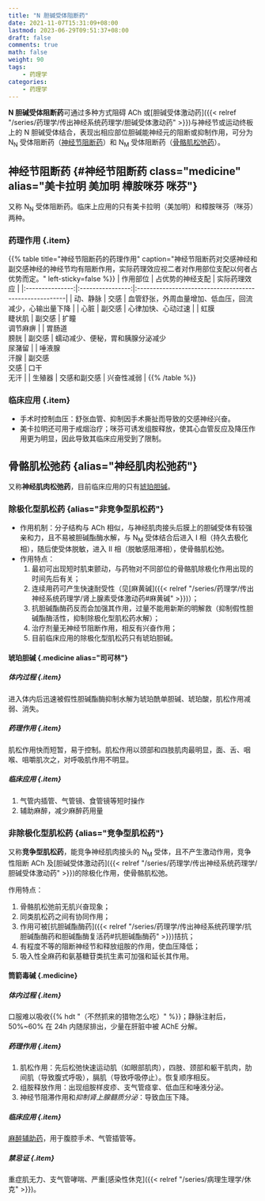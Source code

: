 ```yaml
---
title: "N 胆碱受体阻断药"
date: 2021-11-07T15:31:09+08:00
lastmod: 2023-06-29T09:51:37+08:00
draft: false
comments: true
math: false
weight: 90
tags:
    - 药理学
categories:
    - 药理学
---
```


**N 胆碱受体阻断药**可通过多种方式阻碍 ACh 或[胆碱受体激动药]({{< relref "/series/药理学/传出神经系统药理学/胆碱受体激动药" >}})与神经节或运动终板上的 N 胆碱受体结合，表现出相应部位胆碱能神经元的阻断或抑制作用，可分为 N<sub>N</sub> 受体阻断药（[神经节阻断药](#神经节阻断药)）和 N<sub>M</sub> 受体阻断药（[骨骼肌松弛药](#骨骼肌松弛药)）。

<!--more-->

## 神经节阻断药 {#神经节阻断药 class="medicine" alias="美卡拉明 美加明 樟胺咪芬 咪芬"}

又称 N<sub>N</sub> 受体阻断药。临床上应用的只有美卡拉明（美加明）和樟胺咪芬（咪芬）两种。

### 药理作用 {.item}

{{% table title="神经节阻断药的药理作用" caption="神经节阻断药对交感神经和副交感神经的神经节均有阻断作用，实际药理效应视二者对作用部位支配以何者占优势而定。" left-sticky=false %}}
|     作用部位    | 占优势的神经支配 | 实际药理效应                                           |
|:---------------:|:----------------:|:-------------------------------------------------------|
|     动、静脉    |       交感       | 血管舒张，外周血量增加、低血压，回流减少，心输出量下降 |
|       心脏      |      副交感      | 心律加快、心动过速                                     |
| 虹膜<br/>睫状肌 |      副交感      | 扩瞳<br/>调节麻痹                                      |
| 胃肠道<br/>膀胱 |      副交感      | 蠕动减少、便秘，胃和胰腺分泌减少<br/>尿潴留            |
| 唾液腺<br/>汗腺 |  副交感<br/>交感 | 口干<br/>无汗                                          |
|      生殖器     |   交感和副交感   | 兴奋性减弱                                             |
{{% /table %}}

### 临床应用 {.item}

- 手术时控制血压：舒张血管、抑制因手术撕扯而导致的交感神经兴奋。
- 美卡拉明还可用于戒烟治疗；咪芬可诱发组胺释放，使其心血管反应及降压作用更为明显，因此导致其临床应用受到了限制。

## 骨骼肌松弛药 {alias="神经肌肉松弛药"}

又称**神经肌肉松弛药**，目前临床应用的只有[琥珀胆碱](#琥珀胆碱)。

### 除极化型肌松药 {alias="非竞争型肌松药"}

- 作用机制：分子结构与 ACh 相似，与神经肌肉接头后膜上的胆碱受体有较强亲和力，且不易被胆碱酯酶水解，与 N<sub>M</sub> 受体结合后进入 I 相（持久去极化相），随后使受体脱敏，进入 II 相（脱敏感阻滞相），使骨骼肌松弛。
- 作用特点：
    1. 最初可出现短时肌束颤动，与药物对不同部位的骨骼肌除极化作用出现的时间先后有关；
    2. 连续用药可产生快速耐受性（见[麻黄碱]({{< relref "/series/药理学/传出神经系统药理学/肾上腺素受体激动药#麻黄碱" >}})）；
    3. 抗胆碱酯酶药反而会加强其作用，过量不能用新斯的明解救（抑制假性胆碱酯酶活性，抑制除极化型肌松药水解）；
    4. 治疗剂量无神经节阻断作用，相反有兴奋作用；
    5. 目前临床应用的除极化型肌松药只有琥珀胆碱。

#### 琥珀胆碱 {.medicine alias="司可林"}

##### 体内过程 {.item}

进入体内后迅速被假性胆碱酯酶抑制水解为琥珀酰单胆碱、琥珀酸，肌松作用减弱、消失。

##### 药理作用 {.item}

肌松作用快而短暂，易于控制。肌松作用以颈部和四肢肌肉最明显，面、舌、咽喉、咀嚼肌次之，对呼吸肌作用不明显。

##### 临床应用 {.item}

1. 气管内插管、气管镜、食管镜等短时操作
2. 辅助麻醉，减少麻醉药用量

### 非除极化型肌松药 {alias="竞争型肌松药"}

又称**竞争型肌松药**，能竞争神经肌肉接头的 N<sub>M</sub> 受体，且不产生激动作用，竞争性阻断 ACh 及[胆碱受体激动药]({{< relref "/series/药理学/传出神经系统药理学/胆碱受体激动药" >}})的除极化作用，使骨骼肌松弛。

作用特点：
1. 骨骼肌松弛前无肌兴奋现象；
2. 同类肌松药之间有协同作用；
3. 作用可被[抗胆碱酯酶药]({{< relref "/series/药理学/传出神经系统药理学/抗胆碱酯酶药和胆碱酯酶复活药#抗胆碱酯酶药" >}})拮抗；
4. 有程度不等的阻断神经节和释放组胺的作用，使血压降低；
5. 吸入性全麻药和氨基糖苷类抗生素可加强和延长其作用。

#### 筒箭毒碱 {.medicine}

##### 体内过程 {.item}

口服难以吸收{{% hdt "（不然抓来的猎物怎么吃）" %}}；静脉注射后，50%\~60% 在 24h 内随尿排出，少量在肝脏中被 AChE 分解。

##### 药理作用 {.item}

1. 肌松作用：先后松弛快速运动肌（如眼部肌肉），四肢、颈部和躯干肌肉，肋间肌（导致腹式呼吸），膈肌（导致呼吸停止）。恢复顺序相反。
2. 组胺释放作用：出现组胺样皮疹、支气管痉挛、低血压和唾液分泌。
3. 神经节阻滞作用和*抑制肾上腺髓质分泌*：导致血压下降。

##### 临床应用 {.item}

<ins>麻醉辅助药</ins>，用于腹腔手术、气管插管等。

##### 禁忌证 {.item}

重症肌无力、支气管哮喘、严重[感染性休克]({{< relref "/series/病理生理学/休克" >}})。
